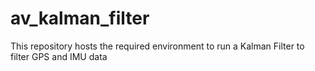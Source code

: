 # av_kalman_filter
This repository hosts the required environment to run a Kalman Filter to filter GPS and IMU data
